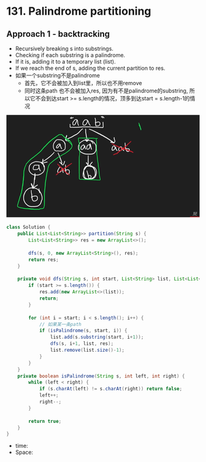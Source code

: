 # 131. Palindrome partitioning

## Approach 1 - backtracking

- Recursively breaking s into substrings.
- Checking if each substring is a palindrome.
- If it is, adding it to a temporary list (list).
- If we reach the end of s, adding the current partition to res.
- 如果一个substring不是palindrome
    - 首先，它不会被加入到list里，所以也不用remove
    - 同时这条path 也不会被加入res, 因为有不是palindrome的substring, 所以它不会到达start >= s.length的情况，顶多到达start = s.length-1的情况

![alt text](image-6.png)



```java
class Solution {
    public List<List<String>> partition(String s) {
        List<List<String>> res = new ArrayList<>();

        dfs(s, 0, new ArrayList<String>(), res);
        return res;
    }

    private void dfs(String s, int start, List<String> list, List<List<String>>res) {
        if (start >= s.length()) {
            res.add(new ArrayList<>(list));
            return;
        }

        for (int i = start; i < s.length(); i++) {
            // 如果某一条path
            if (isPalindrome(s, start, i)) {
                list.add(s.substring(start, i+1));
                dfs(s, i+1, list, res);
                list.remove(list.size()-1);
            }
        }
    }
    private boolean isPalindrome(String s, int left, int right) {
        while (left < right) {
            if (s.charAt(left) != s.charAt(right)) return false;
            left++;
            right--;
        }

        return true;
    }
}

```

- time:
- Space: 